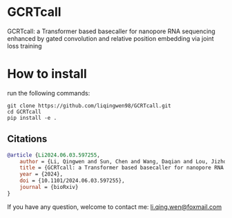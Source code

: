 # GCRTcall
GCRTcall: a Transformer based basecaller for nanopore RNA sequencing enhanced by gated convolution and relative position embedding via joint loss training

# How to install
run the following commands:  
```
git clone https://github.com/liqingwen98/GCRTcall.git
cd GCRTcall
pip install -e .
```

## Citations
``` bibtex
@article {Li2024.06.03.597255,
	author = {Li, Qingwen and Sun, Chen and Wang, Daqian and Lou, Jizhong},
	title = {GCRTcall: a Transformer based basecaller for nanopore RNA sequencing enhanced by gated convolution and relative position embedding via joint loss training},
	year = {2024},
	doi = {10.1101/2024.06.03.597255},
	journal = {bioRxiv}
}
```

If you have any question, welcome to contact me: li.qing.wen@foxmail.com
